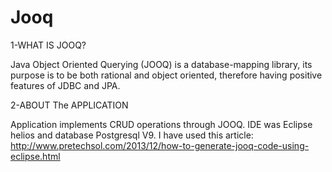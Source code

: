 Jooq
====

1-WHAT IS JOOQ?

Java Object Oriented Querying (JOOQ) is a database-mapping library, its purpose is to be both rational and object oriented, therefore having positive features of JDBC and JPA.

2-ABOUT The APPLICATION

Application implements CRUD operations through JOOQ. IDE was Eclipse helios and database Postgresql V9. 
I have used this article: http://www.pretechsol.com/2013/12/how-to-generate-jooq-code-using-eclipse.html
